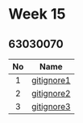 # Week 15

## 63030070


| No | Name |
|:-:|:-----:|
|1|[gitignore1](https://github.com/070Monthita/gitignore1)|
|2|[gitignore2](https://github.com/070Monthita/gitignore2)|
|3|[gitignore3](https://github.com/070Monthita/gitignore3)|
